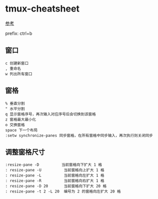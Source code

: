 # tmux-cheatsheet

[参考](https://gist.github.com/ryerh/14b7c24dfd623ef8edc7)

prefix: ctrl+b

## 窗口

```
c 创建新窗口
, 重命名
w 列出所有窗口
```

## 窗格

```
% 垂直分割
" 水平分割
q 显示窗格序号，再次输入对应序号后会切换到该窗格
z 窗格最大最小化
o 交换窗格
space 下一个布局
:setw synchronize-panes 同步窗格，在所有窗格中同步输入，再次执行则关闭同步
```

## 调整窗格尺寸

```
:resize-pane -D          当前窗格向下扩大 1 格
: resize-pane -U          当前窗格向上扩大 1 格
: resize-pane -L          当前窗格向左扩大 1 格
: resize-pane -R          当前窗格向右扩大 1 格
: resize-pane -D 20       当前窗格向下扩大 20 格
: resize-pane -t 2 -L 20  编号为 2 的窗格向左扩大 20 格
```

